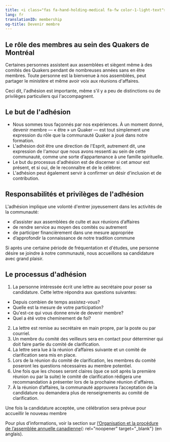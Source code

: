 ```yaml
---
title: <i class="fas fa-hand-holding-medical fa-fw color-1-light-text"></i> Devenir membre
lang: fr
translationID: membership
og-title: Devenir membre
---
```

## Le rôle des membres au sein des Quakers de Montréal
Certaines personnes assistent aux assemblées et siègent même à des comités des Quakers pendant de nombreuses années sans en être membres. Toute personne est la bienvenue à nos assemblées, peut partager le ministère et même avoir voix aux réunions d'affaires.

Ceci dit, l'adhésion est importante, même s'il y a peu de distinctions ou de privilèges particuliers qui l'accompagnent. 

## Le but de l'adhésion
* Nous sommes tous façonnés par nos expériences. À un moment donné, devenir membre — « être » un Quaker — est tout simplement une expression du rôle que la communauté Quaker a joué dans notre formation.
* L'adhésion doit être une direction de l'Esprit, autrement dit, une expression de l'amour que nous avons ressenti au sein de cette communauté, comme une sorte d’appartenance à une famille spirituelle.
* Le but du processus d'adhésion est de discerner si cet amour est présent, et si oui, de le reconnaître et de le célébrer.
* L'adhésion peut également servir à confirmer un désir d'inclusion et de contribution.

## Responsabilités et privilèges de l'adhésion
L'adhésion implique une volonté d'entrer joyeusement dans les activités de la communauté:

* d’assister aux assemblées de culte et aux réunions d’affaires
* de rendre service au moyen des comités ou autrement
* de participer financièrement dans une mesure appropriée
* d’approfondir la connaissance de notre tradition commune

Si après une certaine période de fréquentation et d'études, une personne désire se joindre à notre communauté, nous accueillons sa candidature avec grand plaisir.

## Le processus d'adhésion

1. La personne intéressée écrit une lettre au secrétaire pour poser sa candidature. Cette lettre répondra aux questions suivantes:
  * Depuis combien de temps assistez-vous?
  * Quelle est la mesure de votre participation?
  * Qu'est-ce qui vous donne envie de devenir membre?
  * Quel a été votre cheminement de foi?
2. La lettre est remise au secrétaire en main propre, par la poste ou par courriel.
3. Un membre du comité des veilleurs sera en contact pour déterminer qui doit faire partie du comité de clarification.
4. La lettre sera lue à la réunion d’affaires suivante et un comité de clarification sera mis en place.
5. Lors de la réunion du comité de clarification, les membres du comité poseront les questions nécessaires au membre potentiel.
6. Une fois que les choses seront claires (que ce soit après la première réunion ou par la suite) le comité de clarification rédigera une recommandation à présenter lors de la prochaine réunion d'affaires.
7. À la réunion d’affaires, la communauté approuvera l’acceptation de la candidature ou demandera plus de renseignements au comité de clarification.

Une fois la candidature acceptée, une célébration sera prévue pour accueillir le nouveau membre

Pour plus d’informations, voir la section sur [l’Organisation et la procédure de l’assemblée annuelle canadienne](https://quaker.ca/cympublications/organization-and-procedure/#CHAPTER_3_Membership){: rel="noopener" target="_blank"} (en anglais).
